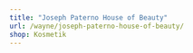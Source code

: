```yaml
---
title: "Joseph Paterno House of Beauty"
url: /wayne/joseph-paterno-house-of-beauty/
shop: Kosmetik
---
```

